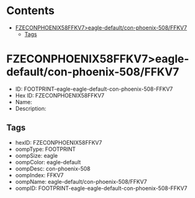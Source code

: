 



Contents
========

* [FZECONPHOENIX58FFKV7>eagle-default/con-phoenix-508/FFKV7](#fzeconphoenix58ffkv7eagle-defaultcon-phoenix-508ffkv7)
	* [Tags](#tags)

# FZECONPHOENIX58FFKV7>eagle-default/con-phoenix-508/FFKV7

- ID: FOOTPRINT-eagle-eagle-default-con-phoenix-508-FFKV7
- Hex ID: FZECONPHOENIX58FFKV7
- Name: 
- Description: 

## Tags

- hexID: FZECONPHOENIX58FFKV7
- oompType: FOOTPRINT
- oompSize: eagle
- oompColor: eagle-default
- oompDesc: con-phoenix-508
- oompIndex: FFKV7
- oompName: eagle-default/con-phoenix-508/FFKV7
- oompID: FOOTPRINT-eagle-eagle-default-con-phoenix-508-FFKV7
